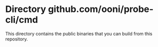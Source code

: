 # Directory github.com/ooni/probe-cli/cmd

This directory contains the public binaries that you
can build from this repository.
